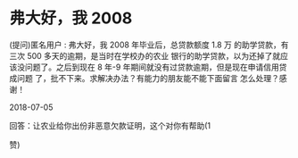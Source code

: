 # 弗大好，我 2008

(提问)匿名用户 : 弗大好，我 2008 年毕业后，总贷款额度 1.8 万 的助学贷款，有三次 500 多天的逾期，是当时在学校办的农业 银行的助学贷款，以为还掉了就应该没问题了。之后到现在 8 年-9 年期间就没有过贷款逾期，但是现在申请信用贷成问题 了，批不下来。求解决办法？有能力的朋友能不能下面留言 怎么处理？感谢！

2018-07-05

回答：让农业给你出份非恶意欠款证明，这个对你有帮助(1

赞)